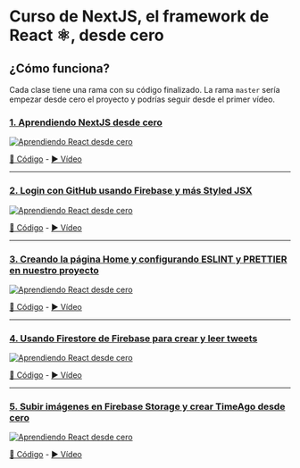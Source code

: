 # Curso de NextJS, el framework de React ⚛️, desde cero

## ¿Cómo funciona?
Cada clase tiene una rama con su código finalizado.
La rama `master` sería empezar desde cero el proyecto y podrías seguir desde el primer vídeo.

### [1. Aprendiendo NextJS desde cero](https://youtu.be/2jxc8DMzt0I)
[![Aprendiendo React desde cero](https://img.youtube.com/vi/2jxc8DMzt0I/mqdefault.jpg)](https://youtu.be/2jxc8DMzt0I)

[📝 Código](https://github.com/midudev/curso-nextjs-twitter-clone/tree/01-introducci%C3%B3n-a-next-js) - [▶️ Vídeo](https://youtu.be/2jxc8DMzt0I)

---

### [2. Login con GitHub usando Firebase y más Styled JSX](https://youtu.be/UlYGGCNFcWo)
[![Aprendiendo React desde cero](https://img.youtube.com/vi/UlYGGCNFcWo/mqdefault.jpg)](https://www.youtube.com/watch?v=UlYGGCNFcWo)

[📝 Código](https://github.com/midudev/curso-nextjs-twitter-clone/tree/02-styled-jsx-login-con-github) - [▶️ Vídeo](https://youtu.be/2jxc8DMzt0I)

---

### [3. Creando la página Home y configurando ESLINT y PRETTIER en nuestro proyecto](https://www.youtube.com/watch?v=EEDRcolSHms)
[![Aprendiendo React desde cero](https://img.youtube.com/vi/EEDRcolSHms/mqdefault.jpg)](https://www.youtube.com/watch?v=EEDRcolSHms)

[📝 Código](https://github.com/midudev/curso-nextjs-twitter-clone/tree/03-add-lint-and-prettier-and-more) - [▶️ Vídeo](https://youtu.be/EEDRcolSHms)

---

### [4. Usando Firestore de Firebase para crear y leer tweets](https://www.youtube.com/watch?v=W5y79Je-Rfs)
[![Aprendiendo React desde cero](https://img.youtube.com/vi/W5y79Je-Rfs/mqdefault.jpg)](https://www.youtube.com/watch?v=W5y79Je-Rfs)

[📝 Código](https://github.com/midudev/curso-nextjs-twitter-clone/tree/04-firestore-for-creating-tweets) - [▶️ Vídeo](https://youtu.be/W5y79Je-Rfs)

--- 

### [5. Subir imágenes en Firebase Storage y crear TimeAgo desde cero](https://www.youtube.com/watch?v=AiyiiXXChwo)
[![Aprendiendo React desde cero](https://img.youtube.com/vi/AiyiiXXChwo/mqdefault.jpg)](https://www.youtube.com/watch?v=AiyiiXXChwo)

[📝 Código](05-upload-images-firebase-storage-timeago-without-deps) - [▶️ Vídeo](https://youtu.be/W5y79Je-Rfs)
